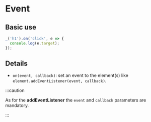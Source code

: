 # Event

## Basic use

```js
_('h1').on('click', e => {
  console.log(e.target);
});
```

## Details

- `on(event, callback)`: set an event to the element(s) like `element.addEventListener(event, callback)`.

:::caution

As for the **addEventListener** the `event` and `callback` parameters are mandatory.

:::
